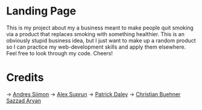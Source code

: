 # Landing Page

This is my project about my a business meant to make people quit smoking via a product that replaces smoking with something healthier. This is an obviously stupid business idea, but I just want to make up a random product so I can practice my web-development skills and apply them elsewhere. Feel free to look through my code. Cheers!

# Credits

-> [Andres Siimon](https://unsplash.com/photos/white-cigarette-stick-on-white-wall-ryBnRg4c3L0)
-> [Alex Suprun](https://unsplash.com/photos/man-in-black-button-up-shirt-ZHvM3XIOHoE?utm_content=creditShareLink&utm_medium=referral&utm_source=unsplash)
-> [Patrick Daley](https://unsplash.com/photos/man-wearing-black-t-shirt-Aj4DeR0H6RQ)
-> [Christian Buehner](https://unsplash.com/photos/smiling-man-wearing-black-collared-top-JQFHdpOKz2k?utm_content=creditShareLink&utm_medium=referral&utm_source=unsplash)
[Sazzad Aryan](https://unsplash.com/photos/greyscale-photo-of-smiling-man-wearing-collared-shirt-rjm8go9rL8Y?utm_content=creditShareLink&utm_medium=referral&utm_source=unsplash)